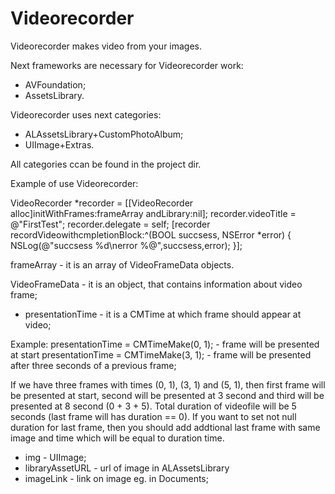 Videorecorder
=============

Videorecorder makes video from your images.

Next frameworks are necessary for Videorecorder work:
- AVFoundation;
- AssetsLibrary.

Videorecorder uses next categories:
- ALAssetsLibrary+CustomPhotoAlbum;
- UIImage+Extras.

All categories ccan be found in the project dir.

Example of use Videorecorder:

VideoRecorder *recorder = [[VideoRecorder alloc]initWithFrames:frameArray andLibrary:nil];
    recorder.videoTitle = @"FirstTest";
    recorder.delegate = self;
    [recorder recordVideowithcmpletionBlock:^(BOOL succsess, NSError *error) {
        NSLog(@"succsess %d\nerror %@",succsess,error);
    }];

frameArray  - it is an array of VideoFrameData objects.

VideoFrameData - it is an object, that contains information about video frame;

- presentationTime - it is a CMTime at which frame should appear at video;

Example: 
presentationTime = CMTimeMake(0, 1); - frame will be presented at start
presentationTime = CMTimeMake(3, 1); - frame will be presented after three seconds of a previous frame;

If we have three frames with times (0, 1), (3, 1) and (5, 1), then first frame will be presented at start,
second will be presented at 3 second and third will be presented at 8 second (0 + 3 + 5). Total duration
of videofile will be 5 seconds (last frame will has duration == 0). If you want to set not null duration for 
last frame, then you should add addtional last frame with same image and time which will be equal to duration time.

- img  - UIImage;
- libraryAssetURL - url of image in ALAssetsLibrary
- imageLink - link on image eg. in Documents; 
